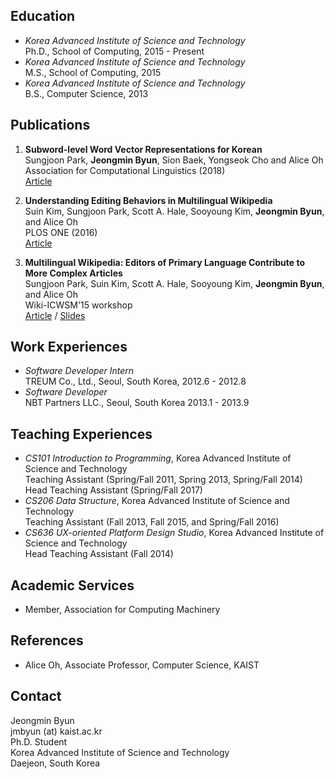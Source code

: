 
## Education

- *Korea Advanced Institute of Science and Technology*  
  Ph.D., School of Computing, 2015 - Present
- *Korea Advanced Institute of Science and Technology*  
  M.S., School of Computing, 2015
- *Korea Advanced Institute of Science and Technology*  
  B.S., Computer Science, 2013

## Publications


1. **Subword-level Word Vector Representations for Korean**  
  Sungjoon Park, **Jeongmin Byun**, Sion Baek, Yongseok Cho and Alice Oh  
  Association for Computational Linguistics (2018)  
  [Article](https://aclanthology.info/papers/P18-1226/p18-1226)

1. **Understanding Editing Behaviors in Multilingual Wikipedia**  
  Suin Kim, Sungjoon Park, Scott A. Hale, Sooyoung Kim, **Jeongmin Byun**, and Alice Oh  
  PLOS ONE (2016)  
  [Article](http://journals.plos.org/plosone/article?id=10.1371/journal.pone.0155305)

1. **Multilingual Wikipedia: Editors of Primary Language Contribute to More Complex Articles**  
  Sungjoon Park, Suin Kim, Scott A. Hale, Sooyoung Kim, **Jeongmin Byun**, and Alice Oh  
  Wiki-ICWSM'15 workshop  
  [Article](http://uilab.kr/research/ICWSM15/multilingual_wikipedia.pdf) /
  [Slides](http://uilab.kr/research/ICWSM15/ICWSM2015-Poster.pdf)

<!-- ## Talks and Activities

-  -->

## Work Experiences

- *Software Developer Intern*  
  TREUM Co., Ltd., Seoul, South Korea, 2012.6 - 2012.8
- *Software Developer*  
  NBT Partners LLC., Seoul, South Korea 2013.1 - 2013.9

## Teaching Experiences

- *CS101 Introduction to Programming*, Korea Advanced Institute of Science and Technology  
  Teaching Assistant (Spring/Fall 2011, Spring 2013, Spring/Fall 2014)  
  Head Teaching Assistant (Spring/Fall 2017)
- *CS206 Data Structure*, Korea Advanced Institute of Science and Technology  
  Teaching Assistant (Fall 2013, Fall 2015, and Spring/Fall 2016)
- *CS636 UX-oriented Platform Design Studio*, Korea Advanced Institute of Science and Technology  
  Head Teaching Assistant (Fall 2014)


## Academic Services

- Member, Association for Computing Machinery

## References

- Alice Oh, Associate Professor, Computer Science, KAIST

<!-- ## Research Statement

Lorem ipsum dolor sit amet, consectetur adipiscing elit. Sed pellentesque suscipit enim, quis pulvinar nisl.
Aliquam vulputate tincidunt lorem, nec condimentum dolor porta ut. Quisque sem ex, finibus quis ligula non,
lobortis tristique magna. Praesent nec euismod sapien. Nulla facilisis rhoncus erat in fermentum.
Etiam lobortis gravida nisl eget ultrices. In iaculis velit sit amet condimentum blandit.
Praesent at libero finibus, pharetra nibh ut, semper dui. Nulla dapibus ante vitae odio accumsan malesuada.
Ut est massa, dignissim eu leo consequat, lobortis ornare justo -->

## Contact

Jeongmin Byun  
jmbyun (at) kaist.ac.kr  
Ph.D. Student  
Korea Advanced Institute of Science and Technology  
Daejeon, South Korea  
